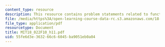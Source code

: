 ```yaml
---
content_type: resource
description: This resource contains problem statements related to functions.
file: /media/https%3A/open-learning-course-data-rc.s3.amazonaws.com/18-022-calculus-of-several-variables-fall-2010/55fe6d3e363266c66045ba9051eb0a04_MIT18_022F10_h11.pdf
file_type: application/pdf
resourcetype: Document
title: MIT18_022F10_h11.pdf
uid: 55fe6d3e-3632-66c6-6045-ba9051eb0a04
---
```

